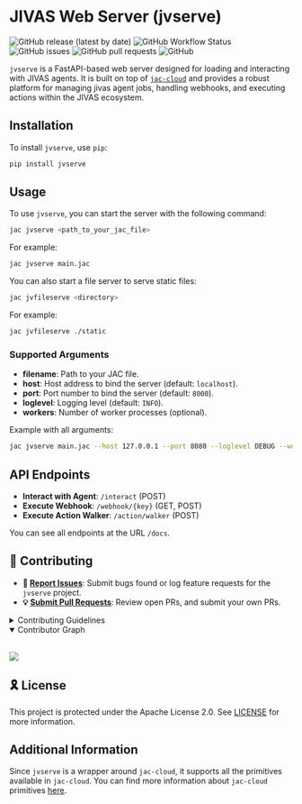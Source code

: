# JIVAS Web Server (jvserve)

![GitHub release (latest by date)](https://img.shields.io/github/v/release/TrueSelph/jvserve)
![GitHub Workflow Status](https://img.shields.io/github/actions/workflow/status/TrueSelph/jvserve/test-jvserve.yaml)
![GitHub issues](https://img.shields.io/github/issues/TrueSelph/jvserve)
![GitHub pull requests](https://img.shields.io/github/issues-pr/TrueSelph/jvserve)
![GitHub](https://img.shields.io/github/license/TrueSelph/jvserve)

`jvserve` is a FastAPI-based web server designed for loading and interacting with JIVAS agents. It is built on top of [`jac-cloud`](https://github.com/Jaseci-Labs/jaseci/tree/main/jac-cloud) and provides a robust platform for managing jivas agent jobs, handling webhooks, and executing actions within the JIVAS ecosystem.

## Installation

To install `jvserve`, use `pip`:

```sh
pip install jvserve
```

## Usage

To use `jvserve`, you can start the server with the following command:

```sh
jac jvserve <path_to_your_jac_file>
```

For example:

```sh
jac jvserve main.jac
```

You can also start a file server to serve static files:

```sh
jac jvfileserve <directory>
```

For example:

```sh
jac jvfileserve ./static
```

### Supported Arguments

- **filename**: Path to your JAC file.
- **host**: Host address to bind the server (default: `localhost`).
- **port**: Port number to bind the server (default: `8000`).
- **loglevel**: Logging level (default: `INFO`).
- **workers**: Number of worker processes (optional).

Example with all arguments:

```sh
jac jvserve main.jac --host 127.0.0.1 --port 8080 --loglevel DEBUG --workers 4
```

## API Endpoints

- **Interact with Agent**: `/interact` (POST)
- **Execute Webhook**: `/webhook/{key}` (GET, POST)
- **Execute Action Walker**: `/action/walker` (POST)

You can see all endpoints at the URL `/docs`.

## 🔰 Contributing

- **🐛 [Report Issues](https://github.com/TrueSelph/jvserve/issues)**: Submit bugs found or log feature requests for the `jvserve` project.
- **💡 [Submit Pull Requests](https://github.com/TrueSelph/jvserve/blob/main/CONTRIBUTING.md)**: Review open PRs, and submit your own PRs.

<details closed>
<summary>Contributing Guidelines</summary>

1. **Fork the Repository**: Start by forking the project repository to your GitHub account.
2. **Clone Locally**: Clone the forked repository to your local machine using a git client.
   ```sh
   git clone https://github.com/TrueSelph/jvserve
   ```
3. **Create a New Branch**: Always work on a new branch, giving it a descriptive name.
   ```sh
   git checkout -b new-feature-x
   ```
4. **Make Your Changes**: Develop and test your changes locally.
5. **Commit Your Changes**: Commit with a clear message describing your updates.
   ```sh
   git commit -m 'Implemented new feature x.'
   ```
6. **Push to GitHub**: Push the changes to your forked repository.
   ```sh
   git push origin new-feature-x
   ```
7. **Submit a Pull Request**: Create a PR against the original project repository. Clearly describe the changes and their motivations.
8. **Review**: Once your PR is reviewed and approved, it will be merged into the main branch. Congratulations on your contribution!
</details>

<details open>
<summary>Contributor Graph</summary>
<br>
<p align="left">
    <a href="https://github.com/TrueSelph/jvserve/graphs/contributors">
        <img src="https://contrib.rocks/image?repo=TrueSelph/jvserve" />
   </a>
</p>
</details>

## 🎗 License

This project is protected under the Apache License 2.0. See [LICENSE](./LICENSE) for more information.

## Additional Information

Since `jvserve` is a wrapper around `jac-cloud`, it supports all the primitives available in `jac-cloud`. You can find more information about `jac-cloud` primitives [here](https://www.jac-lang.org/for_coders/jac-cloud/jac_cloud/).
